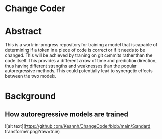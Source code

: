 # Change Coder

# Abstract
This is a work-in-progress repository for training a model that is capable of determining if a token in a piece of code is correct or if it needs to be changed. This will be achieved by training on git commits rather than the code itself. This provides a different arrow of time and prediction direction, thus having different strengths and weaknesses than the popular autoregressive methods. This could potentially lead to synergetic effects between the two models.

# Background
## How autoregressive models are trained

![alt text](https://github.com/Keannh/ChangeCoder/blob/main/Standard transformer.png?raw=true)
